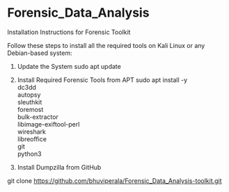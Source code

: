 # Forensic_Data_Analysis




Installation Instructions for Forensic Toolkit

Follow these steps to install all the required tools on Kali Linux or any Debian-based system:

1. Update the System
sudo apt update
2. Install Required Forensic Tools from APT
sudo apt install -y \
  dc3dd \
  autopsy \
  sleuthkit \
  foremost \
  bulk-extractor \
  libimage-exiftool-perl \
  wireshark \
  libreoffice \
  git \
  python3

3. Install Dumpzilla from GitHub

git clone  https://github.com/bhuviperala/Forensic_Data_Analysis-toolkit.git
